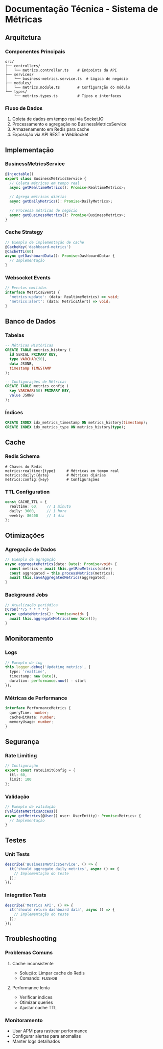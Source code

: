 # Documentação Técnica - Sistema de Métricas

## Arquitetura

### Componentes Principais
```
src/
├── controllers/
│   └── metrics.controller.ts    # Endpoints da API
├── services/
│   └── business-metrics.service.ts  # Lógica de negócio
├── modules/
│   └── metrics.module.ts        # Configuração do módulo
└── types/
    └── metrics.types.ts         # Tipos e interfaces
```

### Fluxo de Dados
1. Coleta de dados em tempo real via Socket.IO
2. Processamento e agregação no BusinessMetricsService
3. Armazenamento em Redis para cache
4. Exposição via API REST e WebSocket

## Implementação

### BusinessMetricsService
```typescript
@Injectable()
export class BusinessMetricsService {
  // Coleta métricas em tempo real
  async getRealtimeMetrics(): Promise<RealtimeMetrics>;
  
  // Agrega métricas diárias
  async getDailyMetrics(): Promise<DailyMetrics>;
  
  // Processa métricas de negócio
  async getBusinessMetrics(): Promise<BusinessMetrics>;
}
```

### Cache Strategy
```typescript
// Exemplo de implementação de cache
@CacheKey('dashboard-metrics')
@CacheTTL(60)
async getDashboardData(): Promise<DashboardData> {
  // Implementação
}
```

### Websocket Events
```typescript
// Eventos emitidos
interface MetricsEvents {
  'metrics:update': (data: RealtimeMetrics) => void;
  'metrics:alert': (data: MetricsAlert) => void;
}
```

## Banco de Dados

### Tabelas
```sql
-- Métricas Históricas
CREATE TABLE metrics_history (
  id SERIAL PRIMARY KEY,
  type VARCHAR(50),
  data JSONB,
  timestamp TIMESTAMP
);

-- Configurações de Métricas
CREATE TABLE metrics_config (
  key VARCHAR(50) PRIMARY KEY,
  value JSONB
);
```

### Índices
```sql
CREATE INDEX idx_metrics_timestamp ON metrics_history(timestamp);
CREATE INDEX idx_metrics_type ON metrics_history(type);
```

## Cache

### Redis Schema
```
# Chaves do Redis
metrics:realtime:{type}     # Métricas em tempo real
metrics:daily:{date}        # Métricas diárias
metrics:config:{key}        # Configurações
```

### TTL Configuration
```typescript
const CACHE_TTL = {
  realtime: 60,    // 1 minuto
  daily: 3600,     // 1 hora
  weekly: 86400    // 1 dia
};
```

## Otimizações

### Agregação de Dados
```typescript
// Exemplo de agregação
async aggregateMetrics(date: Date): Promise<void> {
  const metrics = await this.getRawMetrics(date);
  const aggregated = this.processMetrics(metrics);
  await this.saveAggregatedMetrics(aggregated);
}
```

### Background Jobs
```typescript
// Atualização periódica
@Cron('*/5 * * * *')
async updateMetrics(): Promise<void> {
  await this.aggregateMetrics(new Date());
}
```

## Monitoramento

### Logs
```typescript
// Exemplo de log
this.logger.debug('Updating metrics', {
  type: 'realtime',
  timestamp: new Date(),
  duration: performance.now() - start
});
```

### Métricas de Performance
```typescript
interface PerformanceMetrics {
  queryTime: number;
  cacheHitRate: number;
  memoryUsage: number;
}
```

## Segurança

### Rate Limiting
```typescript
// Configuração
export const rateLimitConfig = {
  ttl: 60,
  limit: 100
};
```

### Validação
```typescript
// Exemplo de validação
@ValidateMetricsAccess()
async getMetrics(@User() user: UserEntity): Promise<Metrics> {
  // Implementação
}
```

## Testes

### Unit Tests
```typescript
describe('BusinessMetricsService', () => {
  it('should aggregate daily metrics', async () => {
    // Implementação do teste
  });
});
```

### Integration Tests
```typescript
describe('Metrics API', () => {
  it('should return dashboard data', async () => {
    // Implementação do teste
  });
});
```

## Troubleshooting

### Problemas Comuns
1. Cache inconsistente
   - Solução: Limpar cache do Redis
   - Comando: `FLUSHDB`

2. Performance lenta
   - Verificar índices
   - Otimizar queries
   - Ajustar cache TTL

### Monitoramento
- Usar APM para rastrear performance
- Configurar alertas para anomalias
- Manter logs detalhados
